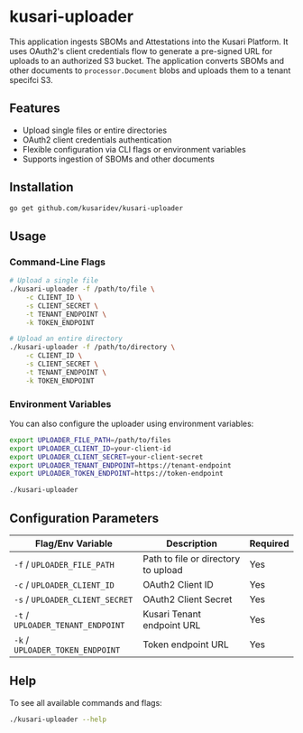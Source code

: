 # kusari-uploader

This application ingests SBOMs and Attestations into the Kusari Platform. It uses OAuth2's client credentials flow to generate a pre-signed URL for uploads to an authorized S3 bucket. The application converts SBOMs and other documents to `processor.Document` blobs and uploads them to a tenant specifci S3.

## Features

- Upload single files or entire directories
- OAuth2 client credentials authentication
- Flexible configuration via CLI flags or environment variables
- Supports ingestion of SBOMs and other documents

## Installation

```bash
go get github.com/kusaridev/kusari-uploader
```

## Usage

### Command-Line Flags

```bash
# Upload a single file
./kusari-uploader -f /path/to/file \
    -c CLIENT_ID \
    -s CLIENT_SECRET \
    -t TENANT_ENDPOINT \
    -k TOKEN_ENDPOINT

# Upload an entire directory
./kusari-uploader -f /path/to/directory \
    -c CLIENT_ID \
    -s CLIENT_SECRET \
    -t TENANT_ENDPOINT \
    -k TOKEN_ENDPOINT
```

### Environment Variables

You can also configure the uploader using environment variables:

```bash
export UPLOADER_FILE_PATH=/path/to/files
export UPLOADER_CLIENT_ID=your-client-id
export UPLOADER_CLIENT_SECRET=your-client-secret
export UPLOADER_TENANT_ENDPOINT=https://tenant-endpoint
export UPLOADER_TOKEN_ENDPOINT=https://token-endpoint

./kusari-uploader
```

## Configuration Parameters

| Flag/Env Variable | Description | Required |
|------------------|-------------|----------|
| `-f` / `UPLOADER_FILE_PATH` | Path to file or directory to upload | Yes |
| `-c` / `UPLOADER_CLIENT_ID` | OAuth2 Client ID | Yes |
| `-s` / `UPLOADER_CLIENT_SECRET` | OAuth2 Client Secret | Yes |
| `-t` / `UPLOADER_TENANT_ENDPOINT` | Kusari Tenant endpoint URL | Yes |
| `-k` / `UPLOADER_TOKEN_ENDPOINT` | Token endpoint URL | Yes |

## Help

To see all available commands and flags:

```bash
./kusari-uploader --help
```
